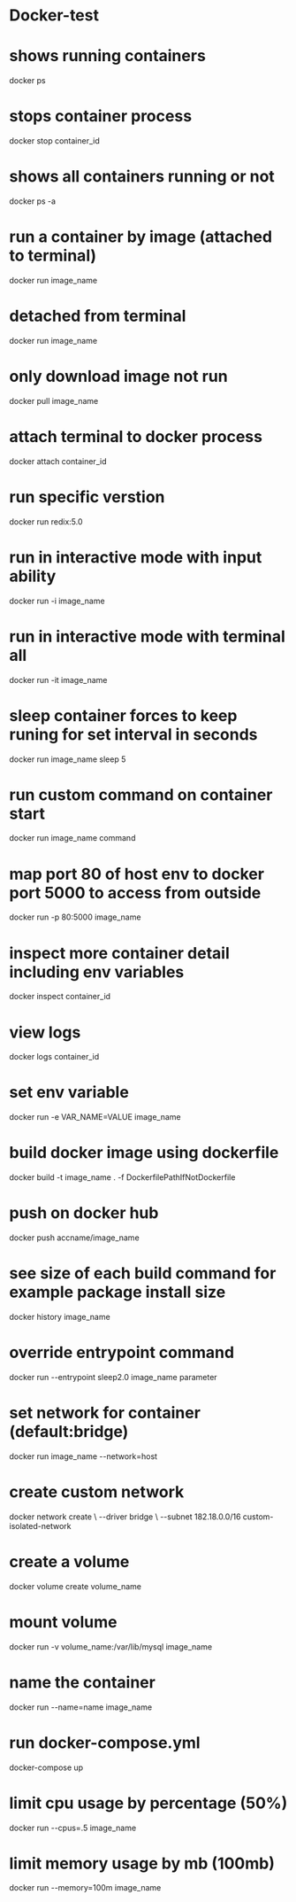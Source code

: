 # Docker-test

# shows running containers
docker ps
# stops container process
docker stop container_id
# shows all containers running or not
docker ps -a
# run a container by image (attached to terminal)
docker run image_name
# detached from terminal
docker run image_name
# only download image not run
docker pull image_name
# attach terminal to docker process
docker attach container_id
# run specific verstion
docker run redix:5.0
# run in interactive mode with input ability
docker run -i image_name
# run in interactive mode with terminal all
docker run -it image_name
# sleep container forces to keep runing for set interval in seconds
docker run image_name sleep 5
# run custom command on container start
docker run image_name command
# map port 80 of host env to docker port 5000 to access from outside
docker run -p 80:5000 image_name
# inspect more container detail including env variables
docker inspect container_id
# view logs
docker logs container_id
# set env variable
docker run -e VAR_NAME=VALUE image_name
# build docker image using dockerfile
docker build -t image_name . -f DockerfilePathIfNotDockerfile
# push on docker hub
docker push accname/image_name
# see size of each build command for example package install size
docker history image_name
# override entrypoint command
docker run --entrypoint sleep2.0 image_name parameter
# set network for container (default:bridge)
docker run image_name --network=host
# create custom network
docker network create \ --driver bridge \ --subnet 182.18.0.0/16 custom-isolated-network
# create a volume
docker volume create volume_name
# mount volume
docker run -v volume_name:/var/lib/mysql image_name
# name the container
docker run --name=name image_name
# run docker-compose.yml
docker-compose up
# limit cpu usage by percentage (50%)
docker run --cpus=.5 image_name
# limit memory usage by mb (100mb)
docker run --memory=100m image_name
